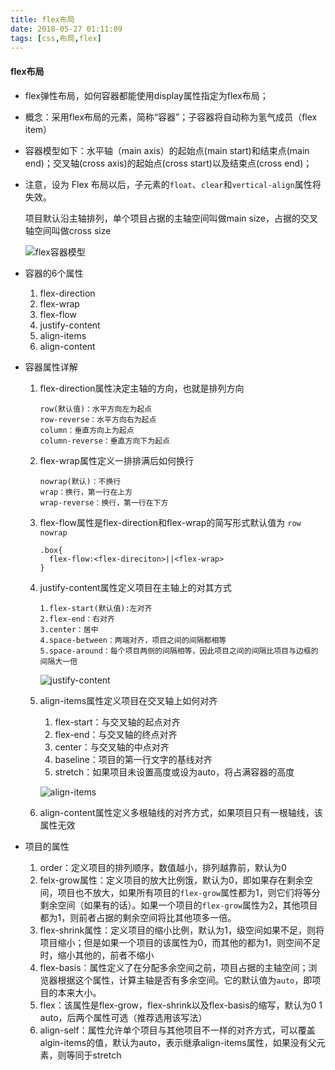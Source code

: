 ```yaml
---
title: flex布局
date: 2018-05-27 01:11:09
tags: [css,布局,flex]
---
```


#### flex布局

- flex弹性布局，如何容器都能使用display属性指定为flex布局；

- 概念：采用flex布局的元素，简称“容器”；子容器将自动称为氢气成员（flex item）

- 容器模型如下：水平轴（main axis）的起始点(main start)和结束点(main end)；交叉轴(cross axis)的起始点(cross start)以及结束点(cross end)；

- 注意，设为 Flex 布局以后，子元素的`float`、`clear`和`vertical-align`属性将失效。

  项目默认沿主轴排列，单个项目占据的主轴空间叫做main size，占据的交叉轴空间叫做cross size

  ![flex容器模型](./flex.png)

- 容器的6个属性

  1. flex-direction
  2. flex-wrap
  3. flex-flow
  4. justify-content
  5. align-items
  6. align-content

- 容器属性详解

  1. flex-direction属性决定主轴的方向，也就是排列方向

     ~~~
     row(默认值)：水平方向左为起点
     row-reverse：水平方向右为起点
     column：垂直方向上为起点
     column-reverse：垂直方向下为起点
     ~~~

  2. flex-wrap属性定义一排排满后如何换行

     ~~~
     nowrap(默认)：不换行
     wrap：换行，第一行在上方
     wrap-reverse：换行，第一行在下方
     ~~~

  3. flex-flow属性是flex-direction和flex-wrap的简写形式默认值为 `row nowrap`

     ~~~
     .box{
       flex-flow:<flex-direciton>||<flex-wrap>
     }
     ~~~

  4. justify-content属性定义项目在主轴上的对其方式

     ~~~
     1.flex-start(默认值):左对齐
     2.flex-end：右对齐
     3.center：居中
     4.space-between：两端对齐，项目之间的间隔都相等
     5.space-around：每个项目两侧的间隔相等，因此项目之间的间隔比项目与边框的间隔大一倍
     ~~~

     ![justify-content](justify-content.png)

  5. align-items属性定义项目在交叉轴上如何对齐

     1. flex-start：与交叉轴的起点对齐
     2. flex-end：与交叉轴的终点对齐
     3. center：与交叉轴的中点对齐
     4. baseline：项目的第一行文字的基线对齐
     5. stretch：如果项目未设置高度或设为auto，将占满容器的高度

     ![align-items](align-items.png)

  6. align-content属性定义多根轴线的对齐方式，如果项目只有一根轴线，该属性无效

- 项目的属性

  1. order：定义项目的排列顺序，数值越小，排列越靠前，默认为0
  2. felx-grow属性：定义项目的放大比例饿，默认为0，即如果存在剩余空间，项目也不放大，如果所有项目的`flex-grow`属性都为1，则它们将等分剩余空间（如果有的话）。如果一个项目的`flex-grow`属性为2，其他项目都为1，则前者占据的剩余空间将比其他项多一倍。
  3. flex-shrink属性：定义项目的缩小比例，默认为1，级空间如果不足，则将项目缩小；但是如果一个项目的该属性为0，而其他的都为1，则空间不足时，缩小其他的，前者不缩小
  4. flex-basis：属性定义了在分配多余空间之前，项目占据的主轴空间；浏览器根据这个属性，计算主轴是否有多余空间。它的默认值为`auto`，即项目的本来大小。
  5. flex：该属性是flex-grow，flex-shrink以及flex-basis的缩写，默认为0 1 auto，后两个属性可选（推荐选用该写法）
  6. align-self：属性允许单个项目与其他项目不一样的对齐方式，可以覆盖algin-items的值，默认为auto，表示继承align-items属性，如果没有父元素，则等同于stretch